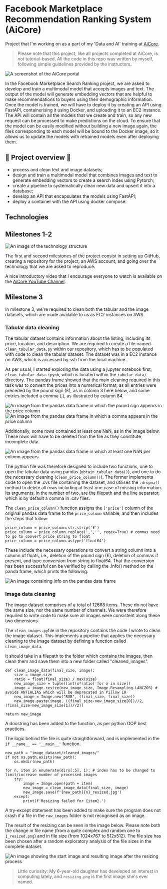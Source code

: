 # Facebook Marketplace Recommendation Ranking System (AiCore)

Project that I'm working on as a part of my 'Data and AI' training at [AiCore](https://www.theaicore.com/).

> Please note that this project, like all projects completed at AiCore, is *not* tutorial-based. All the code in this repo was written by myself, following simple guidelines provided by the instructors.

![A screenshot of the AiCore portal](images/portal.png)

In the Facebook Marketplace Search Ranking project, we are asked to develop and train a multimodal model that accepts images and text. The output of the model will generate embedding vectors that are helpful to make recommendations to buyers using their demographic information. 
Once the model is trained, we will have to deploy it by creating an API using FastAPI, containerising it using Docker, and uploading it to an EC2 instance. The API will contain all the models that we create and train, so any new request can be processed to make predictions on the cloud. To ensure that the model can be easily modified without building a new image again, the files corresponding to each model will be bound to the Docker image, so it allows us to update the models with retrained models even after deploying them.

## 👀 Project overview 👀

- process and clean text and image datasets;
- design and train a multimodal model that combines images and text to generate embedding vectors to create a search index using Pytorch;
- create a pipeline to systematically clean new data and upsert it into a database;
- develop an API that encapsulates the models using FastAPI;
- deploy a container with the API using docker compose.

## Technologies

## Milestones 1-2

![An image of the technology structure](images/technology.png)

The first and second milestones of the project consist in setting up GitHub, creating a repository for the project, an AWS account, and going over the technology that we are asked to reproduce.

A nice introductory video that I encourage everyone to watch is available on the [AiCore YouTube Channel](https://youtu.be/1Z5V2VrHTTA).

## Milestone 3

In milestone 3, we're required to clean both the tabular and the image datasets, which are made available to us as EC2 instances on AWS.

### Tabular data cleaning

The tabular dataset contains information about the listing, including its price, location, and description. We are required to create a file named `clean_tabular_data.py` within our repository, which has to be populated with code to clean the tabular dataset. The dataset was in a EC2 instance on AWS, which is accessed by ssh from the local machine.

As per usual, I started exploring the data using a jupyter notebook first, `clean_tabular_data.ipynb`, which is located within the `tabular_data/` directory. The pandas frame showed that the main cleaning required in this task was to convert the prices into a numerical format, as all entries were preceded by the pound sign (£), as in colomn 3 here below, and some entries included a comma (,), as illustrated by column 84.

![An image from the pandas data frame in which the pound sign appears in the price column](images/pound.png)
![An image from the pandas data frame in which a comma appears in the price column](images/comma.png)

Additionally, some rows contained at least one NaN, as in the image below. These rows will have to be deleted from the file as they constitute incomplete data.

![An image from the pandas data frame in which at least one NaN per column appears](images/nan.png)

The python file was therefore designed to include two functions, one to open the tabular data using pandas (`obtain_tabular_data()`), and one to do the necessary cleaning (`clean_price_column()`). The former implements code to open the .cvs file containing the dataset, and utilises the `.dropna()` method to delete all rows including at least one case of missing information. Its arguments, in the number of two, are the filepath and the line separator, which is by default a comma in .csv files.

The `clean_price_column()` function assigns the `['price']` column of the original pandas data frame to the `price_column` variable, and then includes the steps that follow:

```python3
price_column = price_column.str.strip('£')
price_column = price_column.replace(',','', regex=True) # commas need to go to convert price string to float
price_column = price_column.astype('float64')
```

These include the necessary operations to convert a string column into a column of floats, i.e., deletion of the pound sign (£), deletion of commas if present, and type conversion from string to float64. That the conversion has been successful can be verified by calling the .info() method on the panda frame, which prints the following:

![An image containing info on the pandas data frame](images/info.png)

### Image data cleaning

The image dataset comprises of a total of 12668 items. These do not have the same size, nor the same number of channels. We were therefore required to write code to make sure all images were consistent along these two dimensions.

The `clean_images.py`file in the repository contains the code I wrote to clean the image dataset. This implements a pipeline that applies the necessary cleaning to the image dataset by defining a function called `clean_image_data`.

It should take in a filepath to the folder which contains the images, then clean them and save them into a new folder called "cleaned_images".

```python3
def clean_image_data(final_size, image):
    size = image.size
    ratio = float(final_size) / max(size)
    new_image_size = tuple([int(x*ratio) for x in size])
    image = image.resize(new_image_size, Image.Resampling.LANCZOS) # avoids ANTIALIAS which will be deprecated in Pillow 10
    new_image = Image.new("RGB", (final_size, final_size))
    new_image.paste(image, ((final_size-new_image_size[0])//2, (final_size-new_image_size[1])//2))
```

```python3
return new_image
```

A docstring has been added to the function, as per python OOP best practices.

The logic behind the file is quite straightforward, and is implemented in the `if __name__ == '__main__'` function.

```python3
new_path = "image_dataset/cleaned_images/"
if not os.path.exists(new_path):
    os.mkdir(new_path)
```

```python3
for n, item in enumerate(dirs[:5], 1): # index has to be changed to limit/increase number of processed images
    try:
        image = Image.open(path + item)
        new_image = clean_image_data(final_size, image)
        new_image.save(f'{new_path}{n}_resized.jpg')
    except:
        print(f'Resizing failed for {item}.')
```

A try-except statement has been added to make sure the program does not crash if a file in the `raw_images` folder is not recognised as an image.

The result of the resizing can be seen in the image below. Please note both the change in file name (from a quite complex and random one to `1_resized.png`) and in file size (from 1024x767 to 512x512). The file size has been chosen after a random exploratory analysis of the file sizes in the complete dataset.

![An image showing the start image and resulting image after the resizing process](images/resizing.png)

> Little curiosity: My 6-year-old daughter has developed an interest in computing lately, and `resizing.png` is the first image she's ever named.